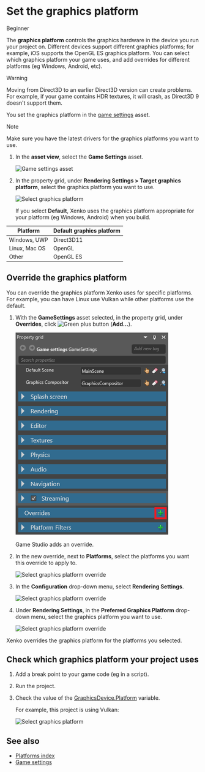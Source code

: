 # Set the graphics platform

<span class="label label-doc-level">Beginner</span>

The **graphics platform** controls the graphics hardware in the device you run your project on. Different devices support different graphics platforms; for example, iOS supports the OpenGL ES graphics platform. You can select which graphics platform your game uses, and add overrides for different platforms (eg Windows, Android, etc).

>[!Warning]
>Moving from Direct3D to an earlier Direct3D version can create problems. For example, if your game contains HDR textures, it will crash, as Direct3D 9 doesn't support them.

You set the graphics platform in the [game settings](../game-studio/game-settings.md) asset.

> [!Note]
> Make sure you have the latest drivers for the graphics platforms you want to use.

1. In the **asset view**, select the **Game Settings** asset.

    ![Game settings asset](media/games-settings-asset.png)

2. In the property grid, under **Rendering Settings > Target graphics platform**, select the graphics platform you want to use.

    ![Select graphics platform](media/change-graphics-platform.png)

    If you select **Default**, Xenko uses the graphics platform appropriate for your platform (eg Windows, Android) when you build.

| Platform      | Default graphics platform 
|---------------|-------------
| Windows, UWP  | Direct3D11  
| Linux, Mac OS | OpenGL    
| Other         | OpenGL ES  

## Override the graphics platform

You can override the graphics platform Xenko uses for specific platforms. For example, you can have Linux use Vulkan while other platforms use the default.

1. With the **GameSettings** asset selected, in the property grid, under **Overrides**, click ![Green plus button](~/manual/game-studio/media/green-plus-icon.png) (**Add...**).

    ![Select graphics platform](media/add-override.png)

    Game Studio adds an override.

2. In the new override, next to **Platforms**, select the platforms you want this override to apply to.

    ![Select graphics platform override](media/select-override-platform.png)

3. In the **Configuration** drop-down menu, select **Rendering Settings**.

    ![Select graphics platform override](media/select-override-configuration.png)

4. Under **Rendering Settings**, in the **Preferred Graphics Platform** drop-down menu, select the graphics platform you want to use.

    ![Select graphics platform override](media/select-override-graphics-platform.png)

Xenko overrides the graphics platform for the platforms you selected.

## Check which graphics platform your project uses

1. Add a break point to your game code (eg in a script).

2. Run the project. 

3. Check the value of the [GraphicsDevice.Platform](xref:SiliconStudio.Xenko.Graphics.GraphicsDevice.Platform) variable.

    For example, this project is using Vulkan:

    ![Select graphics platform](media/check-platform-at-runtime.png)

## See also

* [Platforms index](index.md)
* [Game settings](../game-studio/game-settings.md)